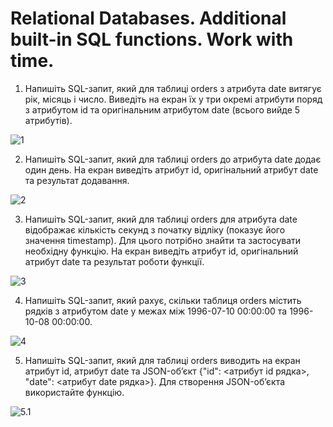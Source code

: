 # Relational Databases. Additional built-in SQL functions. Work with time.

1. Напишіть SQL-запит, який для таблиці orders з атрибута date витягує рік, місяць і число.
   Виведіть на екран їх у три окремі атрибути поряд з атрибутом id
   та оригінальним атрибутом date (всього вийде 5 атрибутів).

![1](./assets)

2. Напишіть SQL-запит, який для таблиці orders до атрибута date додає один день.
   На екран виведіть атрибут id, оригінальний атрибут date та результат додавання.

![2](./assets)

3. Напишіть SQL-запит, який для таблиці orders для атрибута date відображає
   кількість секунд з початку відліку (показує його значення timestamp).
   Для цього потрібно знайти та застосувати необхідну функцію.
   На екран виведіть атрибут id, оригінальний атрибут date та результат роботи функції.

![3](./assets)

4. Напишіть SQL-запит, який рахує, скільки таблиця orders містить рядків з атрибутом date
   у межах між 1996-07-10 00:00:00 та 1996-10-08 00:00:00.

![4](./assets)

5. Напишіть SQL-запит, який для таблиці orders виводить на екран атрибут id,
   атрибут date та JSON-об’єкт {"id": <атрибут id рядка>, "date": <атрибут date рядка>}.
   Для створення JSON-об’єкта використайте функцію.

![5.1](./assets)
